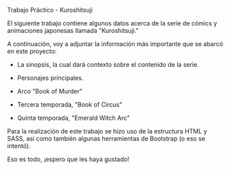 Trabajo Práctico - Kuroshitsuji
<p>
El siguiente trabajo contiene algunos datos acerca de la serie de cómics y animaciones japonesas llamada "Kuroshitsuji."

A continuación, voy a adjuntar la información más importante que se abarcó en este proyecto:
</p>

<ul>
<li> La sinopsis, la cual dará contexto sobre el contenido de la serie. </li>
</ul>
<ul>
<li> Personajes principales. </li>
</ul>
<ul>
<li> Arco "Book of Murder" </li>
</ul>
<ul>
<li> Tercera temporada, "Book of Circus" </li>
</ul>
<ul>
<li> Quinta temporada, "Emerald Witch Arc" </li>
</ul>

<p>
  Para la realización de este trabajo se hizo uso de la estructura HTML y SASS, así como también algunas herramientas de Bootstrap (o eso se intentó).
</p>
Eso es todo, ¡espero que les haya gustado!
